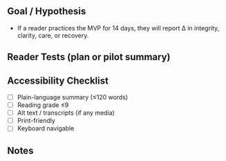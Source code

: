 ## Goal / Hypothesis
- If a reader practices the MVP for 14 days, they will report Δ in integrity, clarity, care, or recovery.

## Reader Tests (plan or pilot summary)

## Accessibility Checklist
- [ ] Plain-language summary (≤120 words)
- [ ] Reading grade ≤9
- [ ] Alt text / transcripts (if any media)
- [ ] Print-friendly
- [ ] Keyboard navigable

## Notes
